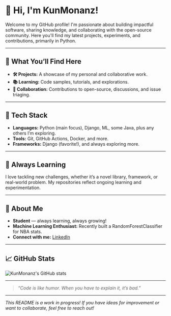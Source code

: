 # 👋 Hi, I'm KunMonanz!

Welcome to my GitHub profile! I'm passionate about building impactful software, sharing knowledge, and collaborating with the open-source community. Here you'll find my latest projects, experiments, and contributions, primarily in Python.

---

## 🚀 What You’ll Find Here

- **🛠️ Projects:** A showcase of my personal and collaborative work.
- **📚 Learning:** Code samples, tutorials, and explorations.
- **🤝 Collaboration:** Contributions to open-source, discussions, and issue triaging.

---

## 🐍 Tech Stack

- **Languages:** Python (main focus), Django, ML, some Java, plus any others I’m exploring.
- **Tools:** Git, GitHub Actions, Docker, and more.
- **Frameworks:** Django (favorite!), and always exploring more.

---

## 🌱 Always Learning

I love tackling new challenges, whether it’s a novel library, framework, or real-world problem. My repositories reflect ongoing learning and experimentation.

---

## 🏫 About Me

- **Student** — always learning, always growing!
- **Machine Learning Enthusiast:** Recently built a RandomForestClassifier for NBA stats.
- **Connect with me:** [LinkedIn](https://www.linkedin.com/in/somtochukwu-muonanu-a92946319/)

---

## 📈 GitHub Stats

![KunMonanz's GitHub stats](https://github-readme-stats.vercel.app/api?username=KunMonanz&show_icons=true&hide_title=true&count_private=true)

---

> _“Code is like humor. When you have to explain it, it’s bad.”_

---

_This README is a work in progress! If you have ideas for improvement or want to collaborate, feel free to reach out!_
